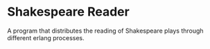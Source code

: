 
# Shakespeare Reader
A program that distributes the reading of Shakespeare plays through different erlang processes.

